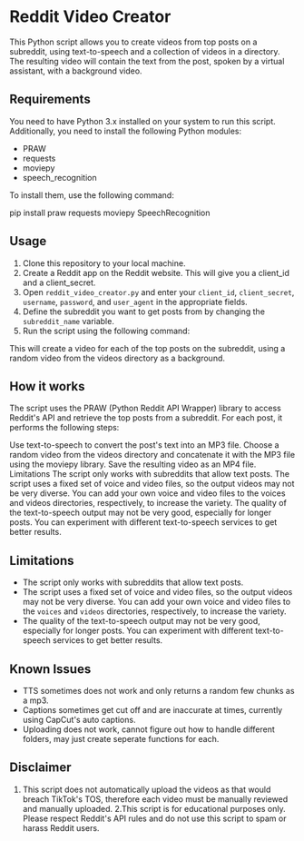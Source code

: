 # Reddit Video Creator
This Python script allows you to create videos from top posts on a subreddit, using text-to-speech and a collection of videos in a directory. The resulting video will contain the text from the post, spoken by a virtual assistant, with a background video.

## Requirements
You need to have Python 3.x installed on your system to run this script. Additionally, you need to install the following Python modules:

- PRAW
- requests
- moviepy
- speech_recognition

To install them, use the following command:

pip install praw requests moviepy SpeechRecognition


## Usage
1. Clone this repository to your local machine.
2. Create a Reddit app on the Reddit website. This will give you a client_id and a client_secret.
3. Open `reddit_video_creator.py` and enter your `client_id`, `client_secret`, `username`, `password`, and `user_agent` in the appropriate fields.
4. Define the subreddit you want to get posts from by changing the `subreddit_name` variable.
5. Run the script using the following command:


This will create a video for each of the top posts on the subreddit, using a random video from the videos directory as a background.

## How it works
The script uses the PRAW (Python Reddit API Wrapper) library to access Reddit's API and retrieve the top posts from a subreddit. For each post, it performs the following steps:

Use text-to-speech to convert the post's text into an MP3 file.
Choose a random video from the videos directory and concatenate it with the MP3 file using the moviepy library.
Save the resulting video as an MP4 file.
Limitations
The script only works with subreddits that allow text posts.
The script uses a fixed set of voice and video files, so the output videos may not be very diverse. You can add your own voice and video files to the voices and videos directories, respectively, to increase the variety.
The quality of the text-to-speech output may not be very good, especially for longer posts. You can experiment with different text-to-speech services to get better results.

## Limitations
- The script only works with subreddits that allow text posts.
- The script uses a fixed set of voice and video files, so the output videos may not be very diverse. You can add your own voice and video files to the `voices` and `videos` directories, respectively, to increase the variety.
- The quality of the text-to-speech output may not be very good, especially for longer posts. You can experiment with different text-to-speech services to get better results.

## Known Issues
- TTS sometimes does not work and only returns a random few chunks as a mp3.
- Captions sometimes get cut off and are inaccurate at times, currently using CapCut's auto captions.
- Uploading does not work, cannot figure out how to handle different folders, may just create seperate functions for each.

## Disclaimer
1. This script does not automatically upload the videos as that would breach TikTok's TOS, therefore each video must be manually reviewed and manually uploaded.
2.This script is for educational purposes only. Please respect Reddit's API rules and do not use this script to spam or harass Reddit users.
